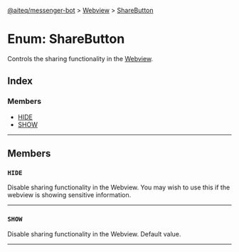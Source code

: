 [@aiteq/messenger-bot](../README.md) > [Webview](../modules/webview.md) > [ShareButton](../enums/webview.sharebutton.md)

# Enum: ShareButton

Controls the sharing functionality in the [Webview](https://developers.facebook.com/docs/messenger-platform/webview/showing).

## Index

### Members

* [HIDE](webview.sharebutton.md#hide)
* [SHOW](webview.sharebutton.md#show)

---

## Members

<a id="hide"></a>
###  `HIDE`

Disable sharing functionality in the Webview. You may wish to use this if the webview is showing sensitive information.
___

<a id="show"></a>
###  `SHOW`

Disable sharing functionality in the Webview. Default value.
___
